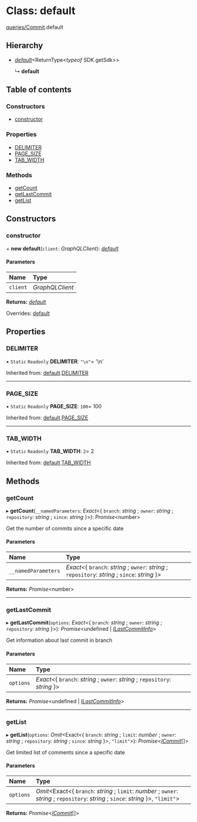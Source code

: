 # Class: default

[queries/Commit](../modules/queries_commit.md).default

## Hierarchy

- [*default*](queries_query.default.md)<ReturnType<*typeof* SDK.getSdk\>\>

  ↳ **default**

## Table of contents

### Constructors

- [constructor](queries_commit.default.md#constructor)

### Properties

- [DELIMITER](queries_commit.default.md#delimiter)
- [PAGE\_SIZE](queries_commit.default.md#page_size)
- [TAB\_WIDTH](queries_commit.default.md#tab_width)

### Methods

- [getCount](queries_commit.default.md#getcount)
- [getLastCommit](queries_commit.default.md#getlastcommit)
- [getList](queries_commit.default.md#getlist)

## Constructors

### constructor

\+ **new default**(`client`: *GraphQLClient*): [*default*](queries_commit.default.md)

#### Parameters

| Name | Type |
| :------ | :------ |
| `client` | *GraphQLClient* |

**Returns:** [*default*](queries_commit.default.md)

Overrides: [default](queries_query.default.md)

## Properties

### DELIMITER

▪ `Static` `Readonly` **DELIMITER**: ``"\n"``= '\n'

Inherited from: [default](queries_query.default.md).[DELIMITER](queries_query.default.md#delimiter)

___

### PAGE\_SIZE

▪ `Static` `Readonly` **PAGE\_SIZE**: ``100``= 100

Inherited from: [default](queries_query.default.md).[PAGE_SIZE](queries_query.default.md#page_size)

___

### TAB\_WIDTH

▪ `Static` `Readonly` **TAB\_WIDTH**: ``2``= 2

Inherited from: [default](queries_query.default.md).[TAB_WIDTH](queries_query.default.md#tab_width)

## Methods

### getCount

▸ **getCount**(`__namedParameters`: *Exact*<{ `branch`: *string* ; `owner`: *string* ; `repository`: *string* ; `since`: *string*  }\>): *Promise*<number\>

Get the number of commits since a specific date

#### Parameters

| Name | Type |
| :------ | :------ |
| `__namedParameters` | *Exact*<{ `branch`: *string* ; `owner`: *string* ; `repository`: *string* ; `since`: *string*  }\> |

**Returns:** *Promise*<number\>

___

### getLastCommit

▸ **getLastCommit**(`options`: *Exact*<{ `branch`: *string* ; `owner`: *string* ; `repository`: *string*  }\>): *Promise*<undefined \| [*ILastCommitInfo*](../modules/queries_commit.md#ilastcommitinfo)\>

Get information about last commit in branch

#### Parameters

| Name | Type |
| :------ | :------ |
| `options` | *Exact*<{ `branch`: *string* ; `owner`: *string* ; `repository`: *string*  }\> |

**Returns:** *Promise*<undefined \| [*ILastCommitInfo*](../modules/queries_commit.md#ilastcommitinfo)\>

___

### getList

▸ **getList**(`options`: *Omit*<Exact<{ `branch`: *string* ; `limit`: *number* ; `owner`: *string* ; `repository`: *string* ; `since`: *string*  }\>, ``"limit"``\>): *Promise*<[*ICommit*](../modules/queries_commit.md#icommit)[]\>

Get limited list of comments since a specific date

#### Parameters

| Name | Type |
| :------ | :------ |
| `options` | *Omit*<Exact<{ `branch`: *string* ; `limit`: *number* ; `owner`: *string* ; `repository`: *string* ; `since`: *string*  }\>, ``"limit"``\> |

**Returns:** *Promise*<[*ICommit*](../modules/queries_commit.md#icommit)[]\>

